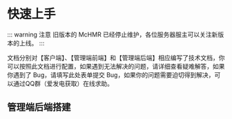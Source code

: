 # 快速上手

::: warning <el-icon><Warning /></el-icon> 注意
旧版本的 McHMR 已经停止维护，各位服务器服主可以关注新版本的上线。
:::

文档分别对【客户端】、【管理端前端】和【管理端后端】相应编写了技术文档，你可以按照此文档进行配置，如果遇到无法解决的问题，请详细查看疑难解答，如果你遇到了 Bug，请填写此处表单提交 Bug，如果你的问题需要迫切得到解决，可以通过QQ群（爱发电获取）在线求助。

## 管理端后端搭建
